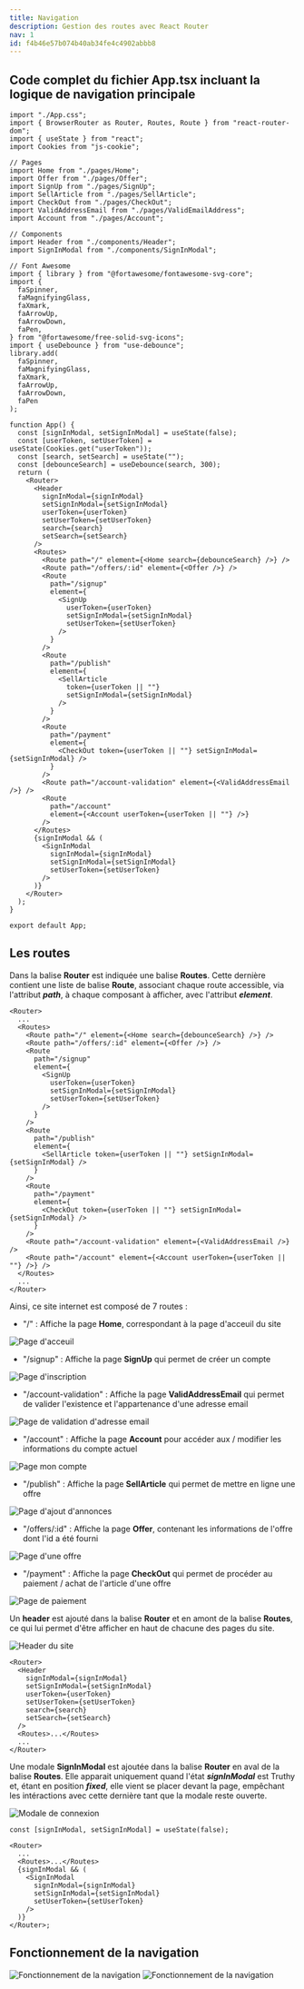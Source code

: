 ```yaml
---
title: Navigation
description: Gestion des routes avec React Router
nav: 1
id: f4b46e57b074b40ab34fe4c4902abbb8
---
```


## Code complet du fichier App.tsx incluant la logique de navigation principale

```tsx
import "./App.css";
import { BrowserRouter as Router, Routes, Route } from "react-router-dom";
import { useState } from "react";
import Cookies from "js-cookie";

// Pages
import Home from "./pages/Home";
import Offer from "./pages/Offer";
import SignUp from "./pages/SignUp";
import SellArticle from "./pages/SellArticle";
import CheckOut from "./pages/CheckOut";
import ValidAddressEmail from "./pages/ValidEmailAddress";
import Account from "./pages/Account";

// Components
import Header from "./components/Header";
import SignInModal from "./components/SignInModal";

// Font Awesome
import { library } from "@fortawesome/fontawesome-svg-core";
import {
  faSpinner,
  faMagnifyingGlass,
  faXmark,
  faArrowUp,
  faArrowDown,
  faPen,
} from "@fortawesome/free-solid-svg-icons";
import { useDebounce } from "use-debounce";
library.add(
  faSpinner,
  faMagnifyingGlass,
  faXmark,
  faArrowUp,
  faArrowDown,
  faPen
);

function App() {
  const [signInModal, setSignInModal] = useState(false);
  const [userToken, setUserToken] = useState(Cookies.get("userToken"));
  const [search, setSearch] = useState("");
  const [debounceSearch] = useDebounce(search, 300);
  return (
    <Router>
      <Header
        signInModal={signInModal}
        setSignInModal={setSignInModal}
        userToken={userToken}
        setUserToken={setUserToken}
        search={search}
        setSearch={setSearch}
      />
      <Routes>
        <Route path="/" element={<Home search={debounceSearch} />} />
        <Route path="/offers/:id" element={<Offer />} />
        <Route
          path="/signup"
          element={
            <SignUp
              userToken={userToken}
              setSignInModal={setSignInModal}
              setUserToken={setUserToken}
            />
          }
        />
        <Route
          path="/publish"
          element={
            <SellArticle
              token={userToken || ""}
              setSignInModal={setSignInModal}
            />
          }
        />
        <Route
          path="/payment"
          element={
            <CheckOut token={userToken || ""} setSignInModal={setSignInModal} />
          }
        />
        <Route path="/account-validation" element={<ValidAddressEmail />} />
        <Route
          path="/account"
          element={<Account userToken={userToken || ""} />}
        />
      </Routes>
      {signInModal && (
        <SignInModal
          signInModal={signInModal}
          setSignInModal={setSignInModal}
          setUserToken={setUserToken}
        />
      )}
    </Router>
  );
}

export default App;
```

## Les routes

Dans la balise **Router** est indiquée une balise **Routes**. Cette dernière contient une liste de balise **Route**, associant chaque route accessible, via l'attribut **_path_**, à chaque composant à afficher, avec l'attribut **_element_**.

```tsx
<Router>
  ...
  <Routes>
    <Route path="/" element={<Home search={debounceSearch} />} />
    <Route path="/offers/:id" element={<Offer />} />
    <Route
      path="/signup"
      element={
        <SignUp
          userToken={userToken}
          setSignInModal={setSignInModal}
          setUserToken={setUserToken}
        />
      }
    />
    <Route
      path="/publish"
      element={
        <SellArticle token={userToken || ""} setSignInModal={setSignInModal} />
      }
    />
    <Route
      path="/payment"
      element={
        <CheckOut token={userToken || ""} setSignInModal={setSignInModal} />
      }
    />
    <Route path="/account-validation" element={<ValidAddressEmail />} />
    <Route path="/account" element={<Account userToken={userToken || ""} />} />
  </Routes>
  ...
</Router>
```

Ainsi, ce site internet est composé de 7 routes :

- "/" : Affiche la page **Home**, correspondant à la page d'acceuil du site

![Page d'acceuil](https://res.cloudinary.com/dwuvdquym/image/upload/v1753902417/vinted/docs/Home_page_uprbwb.png)

- "/signup" : Affiche la page **SignUp** qui permet de créer un compte

![Page d'inscription](https://res.cloudinary.com/dwuvdquym/image/upload/v1753903165/vinted/docs/SignUp_page_u4pl3v.png)

- "/account-validation" : Affiche la page **ValidAddressEmail** qui permet de valider l'existence et l'appartenance d'une adresse email

![Page de validation d'adresse email](https://res.cloudinary.com/dwuvdquym/image/upload/v1753904559/vinted/docs/ValidAddressEmail_page_r6lmzf.png)

- "/account" : Affiche la page **Account** pour accéder aux / modifier les informations du compte actuel

![Page mon compte](https://res.cloudinary.com/dwuvdquym/image/upload/v1753904669/vinted/docs/Account_page_e24vfw.png)

- "/publish" : Affiche la page **SellArticle** qui permet de mettre en ligne une offre

![Page d'ajout d'annonces](https://res.cloudinary.com/dwuvdquym/image/upload/v1753903854/vinted/docs/SellArticle_page_noo2yt.png)

- "/offers/:id" : Affiche la page **Offer**, contenant les informations de l'offre dont l'id a été fourni

![Page d'une offre](https://res.cloudinary.com/dwuvdquym/image/upload/v1753902909/vinted/docs/Offer_page_jvgwsq.png)

- "/payment" : Affiche la page **CheckOut** qui permet de procéder au paiement / achat de l'article d'une offre

![Page de paiement](https://res.cloudinary.com/dwuvdquym/image/upload/v1753904019/vinted/docs/CheckOut_page_hkafdw.png)

Un **header** est ajouté dans la balise **Router** et en amont de la balise **Routes**, ce qui lui permet d'être afficher en haut de chacune des pages du site.

![Header du site](https://res.cloudinary.com/dwuvdquym/image/upload/v1753905580/vinted/docs/Header_erpkny.png)

```tsx
<Router>
  <Header
    signInModal={signInModal}
    setSignInModal={setSignInModal}
    userToken={userToken}
    setUserToken={setUserToken}
    search={search}
    setSearch={setSearch}
  />
  <Routes>...</Routes>
  ...
</Router>
```

Une modale **SignInModal** est ajoutée dans la balise **Router** en aval de la balise **Routes**. Elle apparait uniquement quand l'état **_signInModal_** est Truthy et, étant en position **_fixed_**, elle vient se placer devant la page, empêchant les intéractions avec cette dernière tant que la modale reste ouverte.

![Modale de connexion](https://res.cloudinary.com/dwuvdquym/image/upload/v1753906238/vinted/docs/SignInModal_pi0gks.png)

```tsx
const [signInModal, setSignInModal] = useState(false);

<Router>
  ...
  <Routes>...</Routes>
  {signInModal && (
    <SignInModal
      signInModal={signInModal}
      setSignInModal={setSignInModal}
      setUserToken={setUserToken}
    />
  )}
</Router>;
```

## Fonctionnement de la navigation

<img src="https://res.cloudinary.com/dwuvdquym/image/upload/v1753921475/vinted/docs/vinted-frontend-navigation-dark_xejflx.svg" alt="Fonctionnement de la navigation" class="light:hidden" />

<img src="https://res.cloudinary.com/dwuvdquym/image/upload/v1753921475/vinted/docs/vinted-frontend-navigation-light_xddx9p.svg" alt="Fonctionnement de la navigation" class="dark:hidden" />
